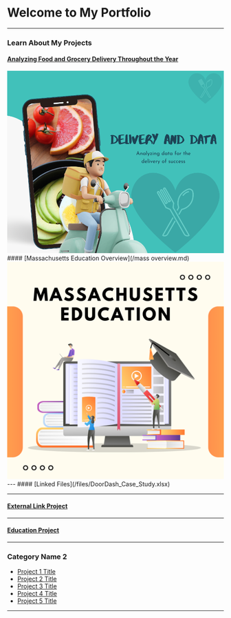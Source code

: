 # Welcome to My Portfolio

---

### Learn About My Projects

#### [Analyzing Food and Grocery Delivery Throughout the Year](/sample_project.md)
<img src="images/order-food-on-your-hand-1_orig.png?raw=true"/>
#### [Massachusetts Education Overview](/mass overview.md)
<img src="images/massachusetts.png?raw=true"/>
---
#### [Linked Files](/files/DoorDash_Case_Study.xlsx)



---
#### [External Link Project](https://ashleykakudatanalytics.weebly.com/)




---
#### [Education Project](https://www.linkedin.com/pulse/massachusetts-education-analysis-samantha-paul/)


---

### Category Name 2

- [Project 1 Title](http://example.com/)
- [Project 2 Title](http://example.com/)
- [Project 3 Title](http://example.com/)
- [Project 4 Title](http://example.com/)
- [Project 5 Title](http://example.com/)

---





